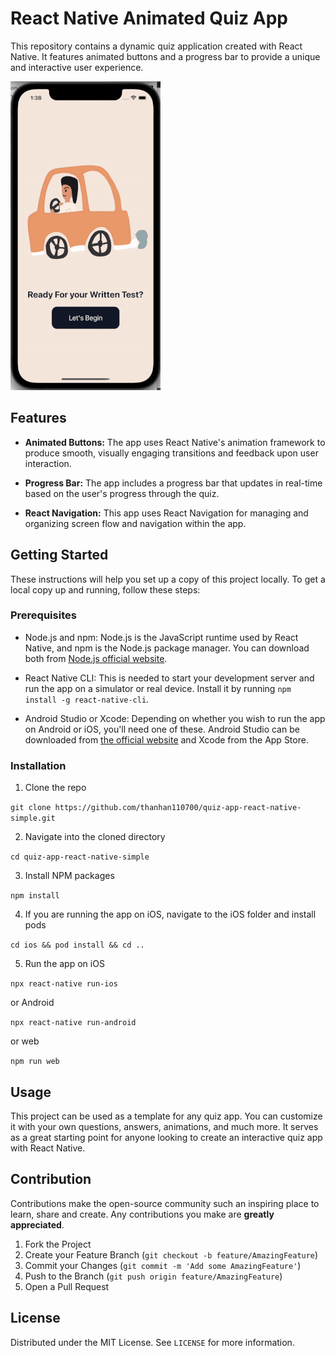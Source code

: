 # React Native Animated Quiz App

This repository contains a dynamic quiz application created with React Native. It features animated buttons and a progress bar to provide a unique and interactive user experience.

![App Demo](./assets/react_quiz_app_template.gif)

## Features

- **Animated Buttons:** The app uses React Native's animation framework to produce smooth, visually engaging transitions and feedback upon user interaction.

- **Progress Bar:** The app includes a progress bar that updates in real-time based on the user's progress through the quiz.

- **React Navigation:** This app uses React Navigation for managing and organizing screen flow and navigation within the app.

## Getting Started

These instructions will help you set up a copy of this project locally. To get a local copy up and running, follow these steps:

### Prerequisites

- Node.js and npm: Node.js is the JavaScript runtime used by React Native, and npm is the Node.js package manager. You can download both from [Node.js official website](https://nodejs.org/).

- React Native CLI: This is needed to start your development server and run the app on a simulator or real device. Install it by running `npm install -g react-native-cli`.

- Android Studio or Xcode: Depending on whether you wish to run the app on Android or iOS, you'll need one of these. Android Studio can be downloaded from [the official website](https://developer.android.com/studio) and Xcode from the App Store.

### Installation

1. Clone the repo

`git clone https://github.com/thanhan110700/quiz-app-react-native-simple.git`

2. Navigate into the cloned directory

`cd quiz-app-react-native-simple`

3. Install NPM packages

`npm install`

4. If you are running the app on iOS, navigate to the iOS folder and install pods

`cd ios && pod install && cd ..`

5. Run the app on iOS

`npx react-native run-ios`

or Android

`npx react-native run-android`

or web

`npm run web`

## Usage

This project can be used as a template for any quiz app. You can customize it with your own questions, answers, animations, and much more. It serves as a great starting point for anyone looking to create an interactive quiz app with React Native.

## Contribution

Contributions make the open-source community such an inspiring place to learn, share and create. Any contributions you make are **greatly appreciated**.

1. Fork the Project
2. Create your Feature Branch (`git checkout -b feature/AmazingFeature`)
3. Commit your Changes (`git commit -m 'Add some AmazingFeature'`)
4. Push to the Branch (`git push origin feature/AmazingFeature`)
5. Open a Pull Request

## License

Distributed under the MIT License. See `LICENSE` for more information.
